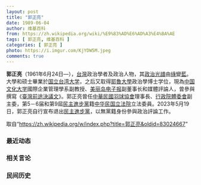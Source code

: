 ```yaml
---
layout: post
title: "郭正亮"
date: 1989-06-04
author: 维基百科
from: https://zh.wikipedia.org/wiki/%E9%83%AD%E6%AD%A3%E4%BA%AE
tags: [ 郭正亮, 维基百科 ]
categories: [ 郭正亮 ]
photo: https://i.imgur.com/KjYDW5M.jpeg
comments: true
---
```

<div class="mw-content-ltr mw-parser-output" lang="zh" dir="ltr">
<p><b>郭正亮</b>（1961年6月24日<span class="useeditintro" title="Template:BLP editintro">—</span>），<a href="/wiki/%E5%8F%B0%E7%81%A3" class="mw-redirect" title="台灣">台灣</a>政治學者及政治人物，其<a href="/wiki/%E6%94%BF%E6%B2%BB%E5%85%89%E8%AD%9C" title="政治光譜">政治光譜</a>由<a href="/wiki/%E6%B3%9B%E7%B6%A0" title="泛綠">綠</a>變<a href="/wiki/%E6%B3%9B%E8%97%8D" title="泛藍">藍</a>。大學和硕士畢業於<a href="/wiki/%E5%9B%BD%E7%AB%8B%E5%8F%B0%E6%B9%BE%E5%A4%A7%E5%AD%A6" class="mw-redirect" title="国立台湾大学">国立台湾大学</a>，之后又取得<a href="/wiki/%E8%80%B6%E9%AD%AF%E5%A4%A7%E5%AD%B8" class="mw-redirect" title="耶魯大學">耶魯大學</a>政治學博士学位，現為<a href="/wiki/%E4%B8%AD%E5%9C%8B%E6%96%87%E5%8C%96%E5%A4%A7%E5%AD%B8" title="中國文化大學">中国文化大学</a>國際企業管理學系副教授、<a href="/wiki/%E7%BE%8E%E4%B8%BD%E5%B2%9B%E7%94%B5%E5%AD%90%E6%8A%A5" title="美丽岛电子报">美丽岛电子报</a>副董事长和媒體評論人，曾參與撰寫《<a href="/wiki/%E8%87%BA%E7%81%A3%E5%89%8D%E9%80%94%E6%B1%BA%E8%AD%B0%E6%96%87" title="臺灣前途決議文">臺灣前途決議文</a>》。郭正亮曾任<a href="/wiki/%E4%B8%AD%E8%8F%AF%E6%B0%91%E5%9C%8B%E7%BE%BD%E7%90%83%E5%8D%94%E6%9C%83" title="中華民國羽球協會">中華民國羽球協會</a>理事長、<a href="/wiki/%E8%A1%8C%E6%94%BF%E9%99%A2%E9%AB%94%E5%A7%94%E6%9C%83" class="mw-redirect" title="行政院體委會">行政院體委會</a>副主委，第5－6届和第9屆<a href="/wiki/%E6%B0%91%E4%B8%BB%E9%80%B2%E6%AD%A5%E9%BB%A8" title="民主進步黨">民主進步黨</a>籍<a href="/wiki/%E7%AB%8B%E6%B3%95%E9%99%A2" title="立法院">中华民国立法院</a>立法委員。2023年5月19日，郭正亮自行宣布退出<a href="/wiki/%E6%B0%91%E4%B8%BB%E9%80%B2%E6%AD%A5%E9%BB%A8" title="民主進步黨">民主進步黨</a>，以無黨籍身份參與政治評論工作。
</p>
<meta property="mw:PageProp/toc">
</div><!--esi <esi:include src="/esitest-fa8a495983347898/content" /> --><noscript><img src="https://login.wikimedia.org/wiki/Special:CentralAutoLogin/start?type=1x1" alt="" width="1" height="1" style="border: none; position: absolute;"></noscript>
<div class="printfooter" data-nosnippet="">取自“<a dir="ltr" href="https://zh.wikipedia.org/w/index.php?title=郭正亮&amp;oldid=83024667">https://zh.wikipedia.org/w/index.php?title=郭正亮&amp;oldid=83024667</a>”</div><div id="recent-news"><h3>最近动态</h3><ul></ul></div><div id="open-opinion"><h3>相关言论</h3><ul></ul></div><div id="mjls-record"><h3>民间历史</h3><ul></ul></div>